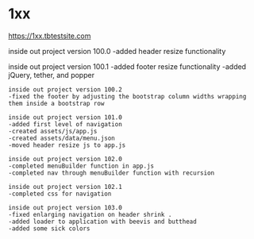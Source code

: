 # 1xx

https://1xx.tbtestsite.com

inside out project version 100.0
  -added header resize functionality

  inside out project version 100.1
    -added footer resize functionality
    -added jQuery, tether, and popper

    inside out project version 100.2
    -fixed the footer by adjusting the bootstrap column widths wrapping them inside a bootstrap row

    inside out project version 101.0
    -added first level of navigation
    -created assets/js/app.js
    -created assets/data/menu.json
    -moved header resize js to app.js

    inside out project version 102.0
    -completed menuBuilder function in app.js
    -completed nav through menuBuilder function with recursion

    inside out project version 102.1
    -completed css for navigation

    inside out project version 103.0
    -fixed enlarging navigation on header shrink .
    -added loader to application with beevis and butthead
    -added some sick colors
